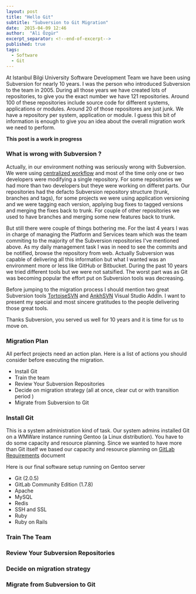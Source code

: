 ```yaml
---
layout: post
title: "Hello Git"
subtitle: "Subversion to Git Migration"
date:  2015-04-09 12:46
author:  "Ali Özgür"
excerpt_separator: <!--end-of-excerpt-->
published: true
tags: 
  - Software
  - Git
---
```


At Istanbul Bilgi University Software Development Team we have been using Subversion for nearly 10 years. I was the person who introduced Subversion to the team in 2005. During all those years we have created lots of repositories, to give you the exact number we have 121 repositories. Around 100 of these repositories include source code for different systems, applications or modules. Around 20 of those repositores are just junk. We have a repository per system, application or module. I guess this bit of information is enough to give you an idea about the overall migration work we need to perform.  

**This post is a work in progress**

<!--end-of-excerpt-->

### What is wrong with Subversion ?

Actually, in our environment nothing was seriously wrong with Subversion. We were using [centralized workflow](https://www.atlassian.com/git/tutorials/comparing-workflows/centralized-workflow) and most of the time only one or two developers were modifying a single repository. For some repositories we had more than two developers but theye were working on differet parts. Our repositories had the defacto Subversion repository structure (trunk, branches and tags), for some projects we were using application versioning and we were tagging each version, applying bug fixes to tagged versions and merging the fixes back to trunk. For couple of other repositories we used to have branches and merging some new features back to trunk.

But still there were couple of things bothering me. For the last 4 years I was in charge of managing the Platform and Services team which was the team commiting to the majority of the Subversion repositories I've mentioned above. As my daily management task I was in need to see the commits and be notified, browse the repository from web. Actually Subversion was capable of delivering all this information but what I wanted was an environment more or less like GitHub or Bitbucket. During the past 10 years we tried different tools but we were not satsified. The worst part was as Git was becoming popular the effort put on Subversion tools was decreasing.

Before jumping to the migration process I should mention two great Subversion tools [TortoiseSVN](http://tortoisesvn.net/) and [AnkhSVN](https://ankhsvn.open.collab.net/) Visual Studio AddIn. I want to present my special and most sincere gratitudes to the people delivering those great tools.

Thanks Subversion, you served us well for 10 years and it is time for us to move on.

### Migration Plan

All perfect projects need an action plan. Here is a list of actions you should consider before executing the migration.  

* Install Git
* Train the team
* Review Your Subversion Repositories
* Decide on migration strategy (all at once, clear cut or with transition period )
* Migrate from Subversion to Git

### Install Git

This is a system administration kind of task. Our system admins installed Git on a WMWare instance running Gentoo (a Linux distribution). You have to do some capacity and resource planning. Since we wanted to have more than Git itself we based our capacity and resource planning on [GitLab Requirements](https://github.com/gitlabhq/gitlabhq/blob/master/doc/install/requirements.md) document

Here is our final software setup running on Gentoo server

* Git (2.0.5)
* GitLab Community Edition (1.7.8)
 * Apache
 * MySQL
 * Redis
 * SSH and SSL
 * Ruby
 * Ruby on Rails
 

### Train The Team

### Review Your Subversion Repositories

### Decide on migration strategy

### Migrate from Subversion to Git